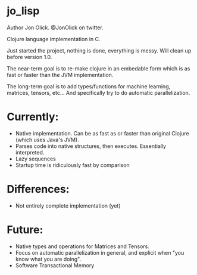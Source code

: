# jo_lisp

Author Jon Olick. @JonOlick on twitter. 

Clojure language implementation in C. 

Just started the project, nothing is done, everything is messy. Will clean up before version 1.0.

The near-term goal is to re-make clojure in an embedable form which is as fast or faster than the JVM implementation. 

The long-term goal is to add types/functions for machine learning, matrices, tensors, etc... And specifically try to do automatic parallelization. 

# Currently:
* Native implementation. Can be as fast as or faster than original Clojure (which uses Java's JVM). 
* Parses code into native structures, then executes. Essentially interpreted. 
* Lazy sequences
* Startup time is ridiculously fast by comparison

# Differences:
* Not entirely complete implementation (yet)

# Future:
* Native types and operations for Matrices and Tensors. 
* Focus on automatic parallelization in general, and explicit when "you know what you are doing". 
* Software Transactional Memory
